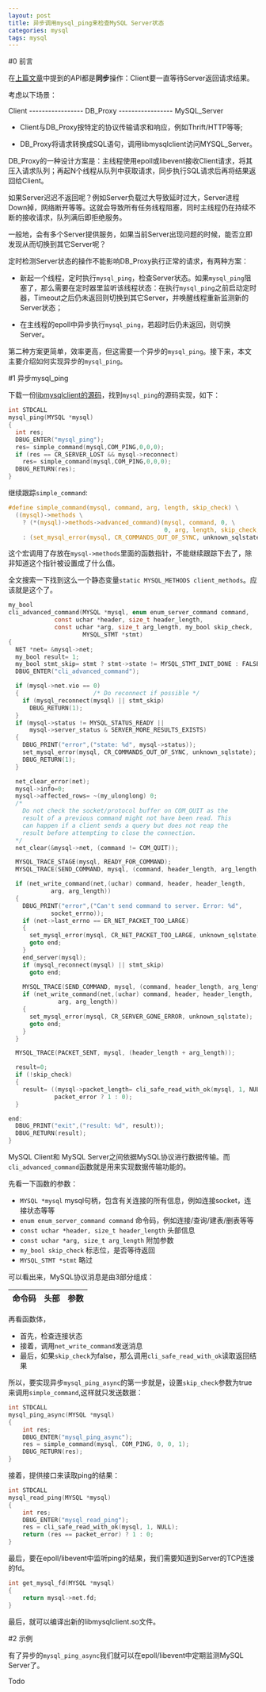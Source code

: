 ```yaml
---
layout: post
title: 异步调用mysql_ping来检查MySQL Server状态
categories: mysql 
tags: mysql
---
```


#0 前言

在[上篇文章](http://bookxiaow.github.io/connect-to-mysql-server-by-using-libmysqlclient/)中提到的API都是**同步**操作：Client要一直等待Server返回请求结果。

考虑以下场景：

Client ----------------- DB\_Proxy ----------------- MySQL\_Server

- Client与DB\_Proxy按特定的协议传输请求和响应，例如Thrift/HTTP等等;

- DB\_Proxy将请求转换成SQL语句，调用libmysqlclient访问MYSQL\_Server。

DB\_Proxy的一种设计方案是：主线程使用epoll或libevent接收Client请求，将其压入请求队列；再起N个线程从队列中获取请求，同步执行SQL请求后再将结果返回给Client。

如果Server迟迟不返回呢？例如Server负载过大导致延时过大，Server进程Down掉，网络断开等等。这就会导致所有任务线程阻塞，同时主线程仍在持续不断的接收请求，队列满后即拒绝服务。

一般地，会有多个Server提供服务，如果当前Server出现问题的时候，能否立即发现从而切换到其它Server呢？

定时检测Server状态的操作不能影响DB\_Proxy执行正常的请求，有两种方案：

- 新起一个线程，定时执行`mysql_ping`，检查Server状态。如果`mysql_ping`阻塞了，那么需要在定时器里监听该线程状态：在执行`mysql_ping`之前启动定时器，Timeout之后仍未返回则切换到其它Server，并唤醒线程重新监测新的Server状态；

- 在主线程的epoll中异步执行`mysql_ping`，若超时后仍未返回，则切换Server。

第二种方案更简单，效率更高，但这需要一个异步的`mysql_ping`。接下来，本文主要介绍如何实现异步的`mysql_ping`。

#1 异步mysql\_ping

下载一份[libmysqlclient的源码](http://downloads.mysql.com/archives/get/file/mysql-connector-c-6.1.5-src.tar.gz)，找到`mysql_ping`的源码实现，如下：

```c
int STDCALL
mysql_ping(MYSQL *mysql)
{
  int res; 
  DBUG_ENTER("mysql_ping");
  res= simple_command(mysql,COM_PING,0,0,0);
  if (res == CR_SERVER_LOST && mysql->reconnect)
    res= simple_command(mysql,COM_PING,0,0,0);
  DBUG_RETURN(res);
}
```

继续跟踪`simple_command`:

```c
#define simple_command(mysql, command, arg, length, skip_check) \
  ((mysql)->methods \
    ? (*(mysql)->methods->advanced_command)(mysql, command, 0, \
                                            0, arg, length, skip_check, NULL) \
    : (set_mysql_error(mysql, CR_COMMANDS_OUT_OF_SYNC, unknown_sqlstate), 1))
```

这个宏调用了存放在`mysql->methods`里面的函数指针，不能继续跟踪下去了，除非知道这个指针被设置成了什么值。

全文搜索一下找到这么一个静态变量`static MYSQL_METHODS client_methods`。应该就是这个了。

```c
my_bool
cli_advanced_command(MYSQL *mysql, enum enum_server_command command,
		     const uchar *header, size_t header_length,
		     const uchar *arg, size_t arg_length, my_bool skip_check,
                     MYSQL_STMT *stmt)
{
  NET *net= &mysql->net;
  my_bool result= 1;
  my_bool stmt_skip= stmt ? stmt->state != MYSQL_STMT_INIT_DONE : FALSE;
  DBUG_ENTER("cli_advanced_command");

  if (mysql->net.vio == 0)
  {						/* Do reconnect if possible */
    if (mysql_reconnect(mysql) || stmt_skip)
      DBUG_RETURN(1);
  }
  if (mysql->status != MYSQL_STATUS_READY ||
      mysql->server_status & SERVER_MORE_RESULTS_EXISTS)
  {
    DBUG_PRINT("error",("state: %d", mysql->status));
    set_mysql_error(mysql, CR_COMMANDS_OUT_OF_SYNC, unknown_sqlstate);
    DBUG_RETURN(1);
  }

  net_clear_error(net);
  mysql->info=0;
  mysql->affected_rows= ~(my_ulonglong) 0;
  /*
    Do not check the socket/protocol buffer on COM_QUIT as the
    result of a previous command might not have been read. This
    can happen if a client sends a query but does not reap the
    result before attempting to close the connection.
  */
  net_clear(&mysql->net, (command != COM_QUIT));

  MYSQL_TRACE_STAGE(mysql, READY_FOR_COMMAND);
  MYSQL_TRACE(SEND_COMMAND, mysql, (command, header_length, arg_length, header, arg));

  if (net_write_command(net,(uchar) command, header, header_length,
			arg, arg_length))
  {
    DBUG_PRINT("error",("Can't send command to server. Error: %d",
			socket_errno));
    if (net->last_errno == ER_NET_PACKET_TOO_LARGE)
    {
      set_mysql_error(mysql, CR_NET_PACKET_TOO_LARGE, unknown_sqlstate);
      goto end;
    }
    end_server(mysql);
    if (mysql_reconnect(mysql) || stmt_skip)
      goto end;
    
    MYSQL_TRACE(SEND_COMMAND, mysql, (command, header_length, arg_length, header, arg));
    if (net_write_command(net,(uchar) command, header, header_length,
			  arg, arg_length))
    {
      set_mysql_error(mysql, CR_SERVER_GONE_ERROR, unknown_sqlstate);
      goto end;
    }
  }

  MYSQL_TRACE(PACKET_SENT, mysql, (header_length + arg_length)); 

  result=0;
  if (!skip_check)
  {
    result= ((mysql->packet_length= cli_safe_read_with_ok(mysql, 1, NULL)) ==
             packet_error ? 1 : 0);
  }

end:
  DBUG_PRINT("exit",("result: %d", result));
  DBUG_RETURN(result);
}
```

MySQL Client和 MySQL Server之间依据MySQL协议进行数据传输。而`cli_advanced_command`函数就是用来实现数据传输功能的。

先看一下函数的参数：

- `MYSQL *mysql` mysql句柄，包含有关连接的所有信息，例如连接socket，连接状态等等
- `enum enum_server_command command` 命令码，例如连接/查询/建表/删表等等
- `const uchar *header, size_t header_length` 头部信息
- `const uchar *arg, size_t arg_length` 附加参数
- `my_bool skip_check` 标志位，是否等待返回
- `MYSQL_STMT *stmt` 略过

可以看出来，MySQL协议消息是由3部分组成：

| 命令码 | 头部 | 参数 |
| --- | --- | --- |

再看函数体，

- 首先，检查连接状态 
- 接着，调用`net_write_command`发送消息
- 最后，如果`skip_check`为false，那么调用`cli_safe_read_with_ok`读取返回结果

所以，要实现异步`mysql_ping_async`的第一步就是，设置`skip_check`参数为true来调用`simple_command`,这样就只发送数据：

```c
int STDCALL
mysql_ping_async(MYSQL *mysql)
{
    int res; 
    DBUG_ENTER("mysql_ping_async");
    res = simple_command(mysql, COM_PING, 0, 0, 1);
    DBUG_RETURN(res);
}
```

接着，提供接口来读取ping的结果：

```c
int STDCALL
mysql_read_ping(MYSQL *mysql)
{
	int res; 
	DBUG_ENTER("mysql_read_ping");
	res = cli_safe_read_with_ok(mysql, 1, NULL);
	return (res == packet_error) ? 1 : 0; 
}
```

最后，要在epoll/libevent中监听ping的结果，我们需要知道到Server的TCP连接的fd。

```c
int get_mysql_fd(MYSQL *mysql)
{
	return mysql->net.fd;
}
```

最后，就可以编译出新的libmysqlclient.so文件。

#2 示例

有了异步的`mysql_ping_async`我们就可以在epoll/libevent中定期监测MySQL Server了。

Todo
